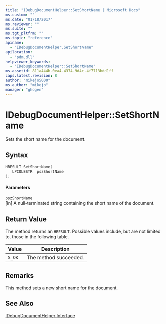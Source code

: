 ```yaml
---
title: "IDebugDocumentHelper::SetShortName | Microsoft Docs"
ms.custom: ""
ms.date: "01/18/2017"
ms.reviewer: ""
ms.suite: ""
ms.tgt_pltfrm: ""
ms.topic: "reference"
apiname: 
  - "IDebugDocumentHelper.SetShortName"
apilocation: 
  - "pdm.dll"
helpviewer_keywords: 
  - "IDebugDocumentHelper::SetShortName"
ms.assetid: 811a444b-0ea4-4374-9d4c-4f7713bdd1ff
caps.latest.revision: 8
author: "mikejo5000"
ms.author: "mikejo"
manager: "ghogen"
---
```

# IDebugDocumentHelper::SetShortName
Sets the short name for the document.  
  
## Syntax  
  
```cpp
HRESULT SetShortName(  
   LPCOLESTR  pszShortName  
);  
```  
  
#### Parameters  
 `pszShortName`  
 [in] A null-terminated string containing the short name of the document.  
  
## Return Value  
 The method returns an `HRESULT`. Possible values include, but are not limited to, those in the following table.  
  
|Value|Description|  
|-----------|-----------------|  
|`S_OK`|The method succeeded.|  
  
## Remarks  
 This method sets a new short name for the document.  
  
## See Also  
 [IDebugDocumentHelper Interface](../../winscript/reference/idebugdocumenthelper-interface.md)